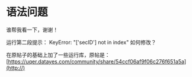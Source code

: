 # 语法问题

谁帮我看一下，谢谢！

运行第二段提示：
KeyError: "['secID'] not in index"
如何修改？


在原帖子的基础上加了一些运行库，原帖是：
[https://uqer.datayes.com/community/share/54ccf06af9f06c276f651a5a](http://)
